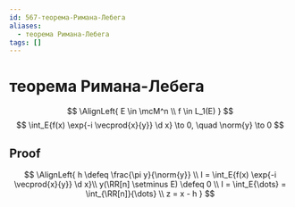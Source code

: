 ```yaml
---
id: 567-теорема-Римана-Лебега
aliases:
  - теорема Римана-Лебега
tags: []
---
```


# теорема Римана-Лебега
$$
\AlignLeft{
E \in \mcM^n \\
f \in L_1(E)
}
$$
$$
\int_E{f(x) \exp{-i \vecprod{x}{y}} \d x} \to 0, \quad \norm{y} \to 0
$$
## Proof
$$
\AlignLeft{
h \defeq \frac{\pi y}{\norm{y}} \\
I = \int_E{f(x) \exp{-i \vecprod{x}{y}} \d x}\\
y(\RR[n] \setminus E) \defeq 0 \\
I = \int_E{\dots} = \int_{\RR[n]}{\dots} \\
z = x - h
}
$$

